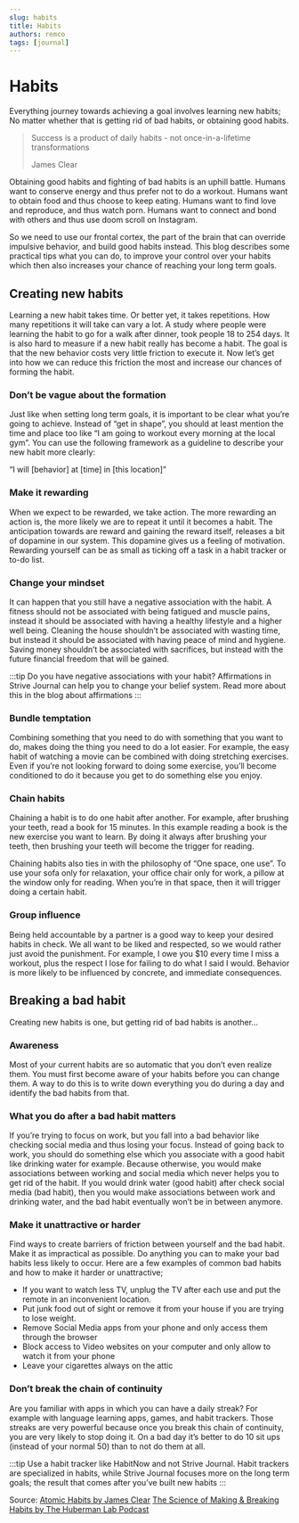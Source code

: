 ```yaml
---
slug: habits
title: Habits
authors: remco
tags: [journal]
---
```


# Habits
Everything journey towards achieving a goal involves learning new habits; No matter whether that is getting rid of bad habits, or obtaining good habits.

> Success is a product of daily habits - not once-in-a-lifetime transformations
>
> James Clear

Obtaining good habits and fighting of bad habits is an uphill battle. Humans want to conserve energy and thus prefer not to do a workout. Humans want to obtain food and thus choose to keep eating. Humans want to find love and reproduce, and thus watch porn. Humans want to connect and bond with others and thus use doom scroll on Instagram.

So we need to use our frontal cortex, the part of the brain that can override impulsive behavior, and build good habits instead. This blog describes some practical tips what you can do, to improve your control over your habits which then also increases your chance of reaching your long term goals.

## Creating new habits
Learning a new habit takes time. Or better yet, it takes repetitions. How many repetitions it will take can vary a lot. A study where people were learning the habit to go for a walk after dinner, took people 18 to 254 days. It is also hard to measure if a new habit really has become a habit. The goal is that the new behavior costs very little friction to execute it. Now let’s get into how we can reduce this friction the most and increase our chances of forming the habit.

### Don’t be vague about the formation
Just like when setting long term goals, it is important to be clear what you’re going to achieve. Instead of “get in shape”, you should at least mention the time and place too like “I am going to workout every morning at the local gym”. You can use the following framework as a guideline to describe your new habit more clearly:

“I will [behavior] at [time] in [this location]”

### Make it rewarding
When we expect to be rewarded, we take action. The more rewarding an action is, the more likely we are to repeat it until it becomes a habit. The anticipation towards are reward and gaining the reward itself, releases a bit of dopamine in our system. This dopamine gives us a feeling of motivation. Rewarding yourself can be as small as ticking off a task in a habit tracker or to-do list.

### Change your mindset
It can happen that you still have a negative association with the habit. A fitness should not be associated with being fatigued and muscle pains, instead it should be associated with having a healthy lifestyle and a higher well being. Cleaning the house shouldn’t be associated with wasting time, but instead it should be associated with having peace of mind and hygiene. Saving money shouldn’t be associated with sacrifices, but instead with the future financial freedom that will be gained.

:::tip
Do you have negative associations with your habit? Affirmations in Strive Journal can help you to change your belief system. Read more about this in the blog about affirmations
:::

### Bundle temptation
Combining something that you need to do with something that you want to do, makes doing the thing you need to do a lot easier. For example, the easy habit of watching a movie can be combined with doing stretching exercises. Even if you’re not looking forward to doing some exercise, you’ll become conditioned to do it because you get to do something else you enjoy.

### Chain habits
Chaining a habit is to do one habit after another. For example, after brushing your teeth, read a book for 15 minutes. In this example reading a book is the new exercise you want to learn. By doing it always after brushing your teeth, then brushing your teeth will become the trigger for reading.

Chaining habits also ties in with the philosophy of “One space, one use”. To use your sofa only for relaxation, your office chair only for work, a pillow at the window only for reading. When you’re in that space, then it will trigger doing a certain habit.

### Group influence
Being held accountable by a partner is a good way to keep your desired habits in check. We all want to be liked and respected, so we would rather just avoid the punishment. For example, I owe you $10 every time I miss a workout, plus the respect I lose for failing to do what I said I would. Behavior is more likely to be influenced by concrete, and immediate consequences.

## Breaking a bad habit
Creating new habits is one, but getting rid of bad habits is another…

### Awareness
Most of your current habits are so automatic that you don’t even realize them. You must first become aware of your habits before you can change them. A way to do this is to write down everything you do during a day and identify the bad habits from that.

### What you do after a bad habit matters
If you’re trying to focus on work, but you fall into a bad behavior like checking social media and thus losing your focus. Instead of going back to work, you should do something else which you associate with a good habit like drinking water for example. Because otherwise, you would make associations between working and social media which never helps you to get rid of the habit. If you would drink water (good habit) after check social media (bad habit), then you would make associations between work and drinking water, and the bad habit eventually won’t be in between anymore.

### Make it unattractive or harder
Find ways to create barriers of friction between yourself and the bad habit. Make it as impractical as possible. Do anything you can to make your bad habits less likely to occur. Here are a few examples of common bad habits and how to make it harder or unattractive;

- If you want to watch less TV, unplug the TV after each use and put the remote in an inconvenient location.
- Put junk food out of sight or remove it from your house if you are trying to lose weight.
- Remove Social Media apps from your phone and only access them through the browser
- Block access to Video websites on your computer and only allow to watch it from your phone
- Leave your cigarettes always on the attic

### Don’t break the chain of continuity
Are you familiar with apps in which you can have a daily streak? For example with language learning apps, games, and habit trackers. Those streaks are very powerful because once you break this chain of continuity, you are very likely to stop doing it. On a bad day it’s better to do 10 sit ups (instead of your normal 50) than to not do them at all.

:::tip
Use a habit tracker like HabitNow and not Strive Journal. Habit trackers are specialized in habits, while Strive Journal focuses more on the long term goals; the result that comes after you’ve built new habits
:::

Source:
[Atomic Habits by James Clear](https://jamesclear.com/atomic-habits)
[The Science of Making & Breaking Habits by The Huberman Lab Podcast](https://youtubetranscript.com/?v=Wcs2PFz5q6g)